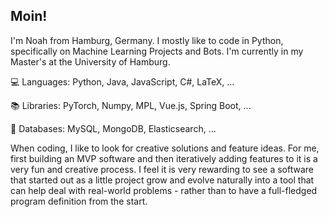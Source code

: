 ## Moin!
I'm Noah from Hamburg, Germany. I mostly like to code in Python, specifically on Machine Learning Projects and Bots.
I'm currently in my Master's at the University of Hamburg.

💻 Languages: Python, Java, JavaScript, C#, LaTeX, ...

📚 Libraries: PyTorch, Numpy, MPL, Vue.js, Spring Boot, ...

💾 Databases: MySQL, MongoDB, Elasticsearch, ...

When coding, I like to look for creative solutions and feature ideas. For me, first building an MVP software and then iteratively adding features to it is a very fun and creative process. I feel it is very rewarding to see a software that started out as a little project grow and evolve naturally into a tool that can help deal with real-world problems - rather than to have a full-fledged program definition from the start.

<!---
8fuhst/8fuhst is a ✨ special ✨ repository because its `README.md` (this file) appears on your GitHub profile.
You can click the Preview link to take a look at your changes.
--->
